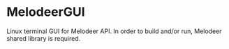 # MelodeerGUI
Linux terminal GUI for Melodeer API. In order to build and/or run, 
Melodeer shared library is required.
